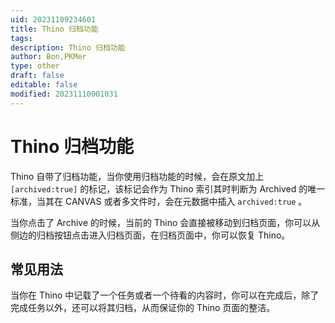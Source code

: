 ```yaml
---
uid: 20231109234601
title: Thino 归档功能
tags: 
description: Thino 归档功能
author: Bon,PKMer
type: other
draft: false
editable: false
modified: 20231110001031
---
```


# Thino 归档功能

Thino 自带了归档功能，当你使用归档功能的时候，会在原文加上 `[archived:true]` 的标记，该标记会作为 Thino 索引其时判断为 Archived 的唯一标准，当其在 CANVAS 或者多文件时，会在元数据中插入 `archived:true` 。

当你点击了 Archive 的时候，当前的 Thino 会直接被移动到归档页面，你可以从侧边的归档按钮点击进入归档页面，在归档页面中，你可以恢复 Thino。

## 常见用法

当你在 Thino 中记载了一个任务或者一个待看的内容时，你可以在完成后，除了完成任务以外，还可以将其归档，从而保证你的 Thino 页面的整洁。
